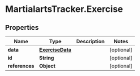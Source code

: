 # MartialartsTracker.Exercise

## Properties
Name | Type | Description | Notes
------------ | ------------- | ------------- | -------------
**data** | [**ExerciseData**](ExerciseData.md) |  | [optional] 
**id** | **String** |  | [optional] 
**references** | **Object** |  | [optional] 


